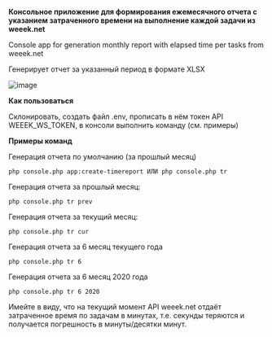 **Консольное приложение для формирования ежемесячного отчета с указанием затраченного времени на выполнение каждой задачи из weeek.net**

Console app for generation monthly report with elapsed time per tasks from weeek.net

Генерирует отчет за указанный период в формате XLSX

![image](https://github.com/user-attachments/assets/09585b7b-c914-44e5-a6e3-76abe8dc80aa)

**Как пользоваться**

Склонировать, создать файл .env, прописать в нём токен API WEEEK_WS_TOKEN, в консоли выполнить команду (см. примеры)

**Примеры команд**

Генерация отчета по умолчанию (за прошлый месяц)

`php console.php app:create-timereport ИЛИ php console.php tr`

Генерация отчета за прошлый месяц:

`php console.php tr prev `

Генерация отчета за текущий месяц:

`php console.php tr cur `

Генерация отчета за 6 месяц текущего года

`php console.php tr 6 `

Генерация отчета за 6 месяц 2020 года

`php console.php tr 6 2020`


Имейте в виду, что на текущий момент API weeek.net отдаёт затраченное время по задачам в минутах, т.е. секунды теряются и получается погрешность в минуты/десятки минут.
